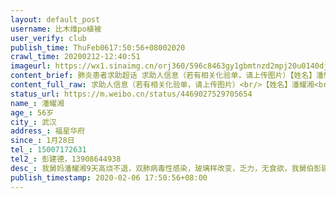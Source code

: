 ```yaml
---
layout: default_post
username: 比木维po植被
user_verify: club
publish_time: ThuFeb0617:50:56+08002020
crawl_time: 20200212-12:40:51
imageurl: https://wx1.sinaimg.cn/orj360/596c8463gy1gbmtnzd2mpj20u0140djt.jpg,https://wx4.sinaimg.cn/orj360/596c8463gy1gbmttxgy1vj20u014077c.jpg
content_brief: 肺炎患者求助超话 求助人信息（若有相关化验单，请上传图片）【姓名】潘耀湘【年龄】56岁【所在城市】武汉【所在小区、社区】福星华府【患病时间】1月28日【联系方式】15007172631【其他紧急联系人】彭建德，13908644938【病情描述】我舅妈潘耀湘9天高烧不退，双肺病毒性感染，玻璃样改变 ...全文
content_full_raw: 求助人信息（若有相关化验单，请上传图片）<br/>【姓名】潘耀湘<br/>【年龄】56岁<br/>【所在城市】武汉<br/>【所在小区、社区】福星华府<br/>【患病时间】1月28日<br/>【联系方式】15007172631<br/>【其他紧急联系人】彭建德，13908644938<br/>【病情描述】我舅妈潘耀湘9天高烧不退，双肺病毒性感染，玻璃样改变，乏力，无食欲，我舅伯彭建徳在陪伴治疗的过程中也拍了ct，同样双肺病毒性感染，两人现一同居家隔离，但仍旧需要自行前往去门诊看病开药打针，两人都年近60，加上病毒的侵袭，看病艰难，由于还有在幼儿园的孙女需要人照顾，也不敢让独生子照顾，两人只能自己在家吃药，还得做饭，还得去医院排队看病，医生说需要住院治疗但是没有床位，也没有排上核酸检测，求助核酸检测确诊，求助床位治疗，感谢！！！！！！
status_url: https://m.weibo.cn/status/4469027529705654
name_: 潘耀湘
age_: 56岁
city_: 武汉
address_: 福星华府
since_: 1月28日
tel_: 15007172631
tel2_: 彭建德，13908644938
desc_: 我舅妈潘耀湘9天高烧不退，双肺病毒性感染，玻璃样改变，乏力，无食欲，我舅伯彭建徳在陪伴治疗的过程中也拍了ct，同样双肺病毒性感染，两人现一同居家隔离，但仍旧需要自行前往去门诊看病开药打针，两人都年近60，加上病毒的侵袭，看病艰难，由于还有在幼儿园的孙女需要人照顾，也不敢让独生子照顾，两人只能自己在家吃药，还得做饭，还得去医院排队看病，医生说需要住院治疗但是没有床位，也没有排上核酸检测，求助核酸检测确诊，求助床位治疗，感谢！！！！！！
publish_timestamp: 2020-02-06 17:50:56+08:00
---
```

